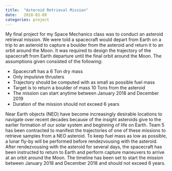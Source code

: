 ```yaml
---
title:  "Asteroid Retrieval Mission"
date:   2018-03-09
categories: project
---
```

My final project for my Space Mechanics class was to conduct an asteroid retrieval mission. We were told a spacecraft would depart from Earth on a trip to an asteroid to capture a boulder from the asteroid and return it to an orbit around the Moon. It was required to design the trajectory of the spacecraft from Earth departure until the final orbit around the Moon. The assumptions given consisted of the following:
* Spacecraft has a 6 Ton dry mass
* Only impulsive thrusters
* Trajectory should be computed with as small as possible fuel mass
* Target is to return a boulder of mass 10 Tons from the asteroid
* The mission can start anytime between January 2018 and December 2019
* Duration of the mission should not exceed 6 years


Near Earth objects (NEO) have become increasingly desirable  locations to navigate over recent decades because  of the insight asteroids give to the earlier formation of our solar system and beginning of life on Earth. Team 5 has been contracted to manifest the trajectories of one of these missions to retrieve samples from a NEO asteroid. To keep fuel mass as low as possible, a lunar fly-by will be performed before rendezvousing with the asteroid. After rendezvousing with the asteroid for several days, the spacecraft has been instructed to return to Earth and perform capture maneuvers to arrive at an orbit around the Moon. The timeline has been set to start the mission between January 2018 and December 2018 and should not exceed 6 years.
